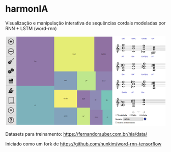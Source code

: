 # harmonIA
Visualização e manipulação interativa de sequências cordais modeladas por RNN + LSTM (word-rnn)

![Interface](UI.png?raw=true "Interface")

Datasets para treinamento:
https://fernandorauber.com.br/hia/data/

Iniciado como um fork de https://github.com/hunkim/word-rnn-tensorflow
